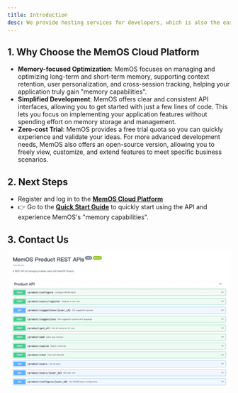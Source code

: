 ```yaml
---
title: Introduction
desc: We provide hosting services for developers, which is also the easiest way to add MemOS to your application.
---
```


## 1. Why Choose the MemOS Cloud Platform

- **Memory-focused Optimization**: MemOS focuses on managing and optimizing long-term and short-term memory, supporting context retention, user personalization, and cross-session tracking, helping your application truly gain "memory capabilities".
- **Simplified Development**: MemOS offers clear and consistent API interfaces, allowing you to get started with just a few lines of code. This lets you focus on implementing your application features without spending effort on memory storage and management.
- **Zero-cost Trial**: MemOS provides a free trial quota so you can quickly experience and validate your ideas. For more advanced development needs, MemOS also offers an open-source version, allowing you to freely view, customize, and extend features to meet specific business scenarios.

## 2. Next Steps

- Register and log in to the [**MemOS Cloud Platform**](https://memos-dashboard.openmem.net/quickstart)    
- 👉 Go to the [**Quick Start Guide**](/dashboard/quick_start) to quickly start using the API and experience MemOS's "memory capabilities".


## 3. Contact Us

![image.png](./IMAGES/image_001.png)
